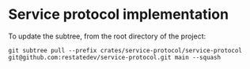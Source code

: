 # Service protocol implementation

To update the subtree, from the root directory of the project:

```shell
git subtree pull --prefix crates/service-protocol/service-protocol git@github.com:restatedev/service-protocol.git main --squash
```
